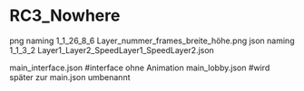 # RC3_Nowhere
png naming 
1_1_26_8_6
Layer_nummer_frames_breite_höhe.png
json naming
1_1_3_2
Layer1_Layer2_SpeedLayer1_SpeedLayer2.json

main_interface.json 	#interface ohne Animation
main_lobby.json 		#wird später zur main.json umbenannt

